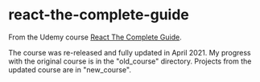 # react-the-complete-guide

From the Udemy course [React The Complete Guide](https://www.udemy.com/course/react-the-complete-guide-incl-redux/).

The course was re-released and fully updated in April 2021. My progress with the original course is in the "old_course" directory. Projects from the updated course are in "new_course".

